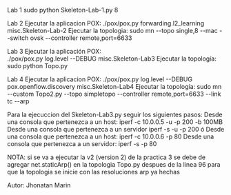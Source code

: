 Lab 1
sudo python Skeleton-Lab-1.py 8

Lab 2
Ejecutar la aplicacion POX:
./pox/pox.py forwarding.l2_learning misc.Skeleton-Lab-2
Ejecutar la topologia:
sudo mn --topo single,8 --mac --switch ovsk --controller remote,port=6633

Lab 3
Ejecutar la aplicación POX:  
./pox/pox.py log.level --DEBUG misc.Skeleton-Lab3
Ejecutar la topología: 
sudo python Topo.py

Lab 4
Ejecutar la aplicacion POX:
./pox/pox.py log.level --DEBUG pox.openflow.discovery misc.Skeleton-Lab4
Ejecutar la topología:
sudo mn --custom Topo2.py --topo simpletopo --controller remote,port=6633 --link tc --arp



Para la ejecuccion  del Skeleton-Lab3.py seguir los siguientes pasos:
Desde una  consola  que pertenezca a un host:
iperf  -c 10.0.0.5 -u -p 200 -b 100MB 
Desde una consola que pertenezca a un servidor
iperf -s -u -p 200
ó 
Desde una consola que pertenezca a un host:
iperf -c 10.0.0.6 -p 80
Desde una consola que pertenezca a  un servidor:
iperf -s -p 80

NOTA: si se va a  ejecutar la v2 (version 2) de la practica 3 se debe de agregar net.staticArp()
 en la topologia  Topo.py despues de la linea 96 para que la topologia se inicie con las  resoluciones arp ya hechas


Autor:
Jhonatan Marin

